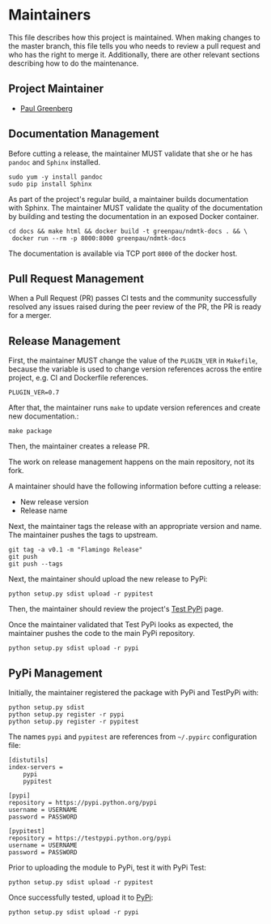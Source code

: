 # Maintainers

This file describes how this project is maintained. When making changes to the master
branch, this file tells you who needs to review a pull request and who has the right
to merge it. Additionally, there are other relevant sections describing how to do the
maintenance.

## Project Maintainer

* [Paul Greenberg](https://github.com/greenpau)

## Documentation Management

Before cutting a release, the maintainer MUST validate that she or he has
`pandoc` and `Sphinx` installed.

```
sudo yum -y install pandoc
sudo pip install Sphinx
```

As part of the project's regular build, a maintainer builds documentation with Sphinx.
The maintainer MUST validate the quality of the documentation by building and testing
the documentation in an exposed Docker container.

```
cd docs && make html && docker build -t greenpau/ndmtk-docs . && \
 docker run --rm -p 8000:8000 greenpau/ndmtk-docs
```

The documentation is available via TCP port `8000` of the docker host.


## Pull Request Management

When a Pull Request (PR) passes CI tests and the community successfully resolved any
issues raised during the peer review of the PR, the PR is ready for a merger.

## Release Management

First, the maintainer MUST change the value of the `PLUGIN_VER` in
`Makefile`, because the variable is used to change version references
across the entire project, e.g. CI and Dockerfile references.

```
PLUGIN_VER=0.7
```

After that, the maintainer runs `make` to update version references and
create new documentation.:

```
make package
```

Then, the maintainer creates a release PR.

The work on release management happens on the main repository, not its fork.

A maintainer should have the following information before cutting a release:
- New release version
- Release name

Next, the maintainer tags the release with an appropriate version and name.
The maintainer pushes the tags to upstream.

```
git tag -a v0.1 -m "Flamingo Release"
git push
git push --tags
```

Next, the maintainer should upload the new release to PyPi:

```
python setup.py sdist upload -r pypitest
```

Then, the maintainer should review the project's
[Test PyPi](https://testpypi.python.org/pypi/ndmtk/) page.

Once the maintainer validated that Test PyPi looks as expected, the maintainer
pushes the code to the main PyPi repository.

```
python setup.py sdist upload -r pypi
```

## PyPi Management

Initially, the maintainer registered the package with PyPi and TestPyPi with:

```
python setup.py sdist
python setup.py register -r pypi
python setup.py register -r pypitest
```

The names `pypi` and `pypitest` are references from `~/.pypirc` configuration file:

```
[distutils]
index-servers =
    pypi
    pypitest

[pypi]
repository = https://pypi.python.org/pypi
username = USERNAME
password = PASSWORD

[pypitest]
repository = https://testpypi.python.org/pypi
username = USERNAME
password = PASSWORD
```

Prior to uploading the module to PyPi, test it with PyPi Test:

```
python setup.py sdist upload -r pypitest
```

Once successfully tested, upload it to [PyPi](https://pypi.python.org):

```
python setup.py sdist upload -r pypi
```
